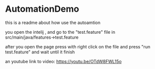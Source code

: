 # AutomationDemo

this is a readme about how use the autoamtion 

you open the intelij , and go to the "test.feature" file 
in src/main/java/features->test.feature 

after you open the page press with right click on the file and press "run test.feature"
and wait until it finish

 an youtube link to video: https://youtu.be/OTdW8FWL15o
